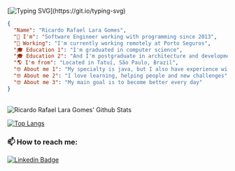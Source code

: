 [![Typing SVG](https://readme-typing-svg.herokuapp.com?font=Fira+Code&duration=3000&pause=1000&color=D0F752&width=435&lines=Hi+there+%F0%9F%91%8B+;Welcome+to+my+profile;It's+a+pleasure+to+have+you+here.)](https://git.io/typing-svg)

```json
{
  "Name": "Ricardo Rafael Lara Gomes",
  "🚀 I'm": "Software Engineer working with programming since 2013",
  "🏢 Working": "I'm currently working remotely at Porto Seguros",
  "🎓 Education 1": "I'm graduated in computer science", 
  "🎓 Education 2": "And I'm postgraduate in architecture and development in java", 
  "🌎 I'm from": "Located in Tatuí, São Paulo, Brazil",
  "🤓 About me 1": "My specialty is java, but I also have experience with development of frontend applications",
  "🤓 About me 2": "I love learning, helping people and new challenges",
  "🤓 About me 3": "My main goal is to become better every day"
}
```

<br />
<img align="center" alt="Ricardo Rafael Lara Gomes' Github Stats" src="https://github-readme-stats.vercel.app/api?username=lararicardo&show_icons=true&hide_border=true&count_private=true&theme=chartreuse-dark" />

<br />  

[![Top Langs](https://github-readme-stats.vercel.app/api/top-langs/?username=lararicardo&hide=html&theme=chartreuse-dark&layout=compact)](https://github.com/anuraghazra/github-readme-stats)


### 📫 How to reach me:
[![Linkedin Badge](https://img.shields.io/badge/-LinkedIn-blue?style=flat-square&logo=Linkedin&logoColor=white)](https://www.linkedin.com/in/ricardolara-ti/)
